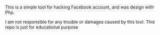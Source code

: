 This is a simple tool for hacking Facebook account, and was design with Php.

I am not responsible for any trouble or damages caused by this tool. This repo is just for educational purpose